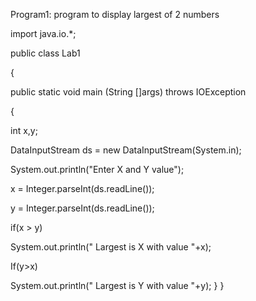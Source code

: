 Program1: program to display largest of 2 numbers


import java.io.*;

public class Lab1

{

public static void main (String []args) throws IOException

{

int x,y;

DataInputStream ds = new DataInputStream(System.in);

System.out.println("Enter X and Y value");

x = Integer.parseInt(ds.readLine());

y = Integer.parseInt(ds.readLine());

if(x > y)

System.out.println(" Largest is X with value "+x);

If(y>x)

System.out.println(" Largest is Y with value "+y);
}
}




